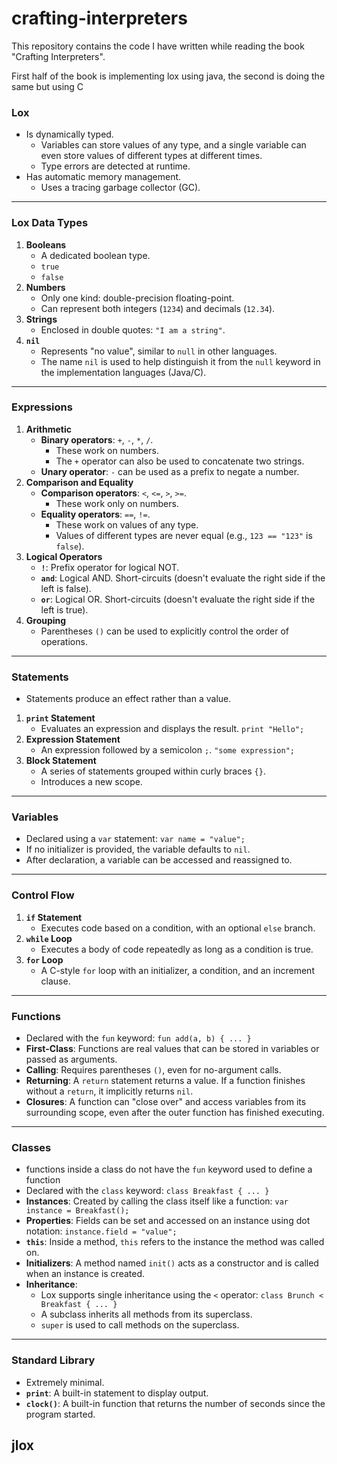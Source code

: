 # crafting-interpreters

This repository contains the code I have written while reading the book "Crafting Interpreters". 

First half of the book is implementing lox using java, the second is doing the same but using C

### Lox

* Is dynamically typed.
    * Variables can store values of any type, and a single variable can even store values of different types at different times.
    * Type errors are detected at runtime.
* Has automatic memory management.
    * Uses a tracing garbage collector (GC).

---

### Lox Data Types

1.  **Booleans**
    * A dedicated boolean type.
    * `true`
    * `false`
2.  **Numbers**
    * Only one kind: double-precision floating-point.
    * Can represent both integers (`1234`) and decimals (`12.34`).
3.  **Strings**
    * Enclosed in double quotes: `"I am a string"`.
4.  **`nil`**
    * Represents "no value", similar to `null` in other languages.
    * The name `nil` is used to help distinguish it from the `null` keyword in the implementation languages (Java/C).

---

### Expressions

1.  **Arithmetic**
    * **Binary operators**: `+`, `-`, `*`, `/`.
        * These work on numbers.
        * The `+` operator can also be used to concatenate two strings.
    * **Unary operator**: `-` can be used as a prefix to negate a number.
2.  **Comparison and Equality**
    * **Comparison operators**: `<`, `<=`, `>`, `>=`.
        * These work only on numbers.
    * **Equality operators**: `==`, `!=`.
        * These work on values of any type.
        * Values of different types are never equal (e.g., `123 == "123"` is `false`).
3.  **Logical Operators**
    * **`!`**: Prefix operator for logical NOT.
    * **`and`**: Logical AND. Short-circuits (doesn't evaluate the right side if the left is false).
    * **`or`**: Logical OR. Short-circuits (doesn't evaluate the right side if the left is true).
4.  **Grouping**
    * Parentheses `()` can be used to explicitly control the order of operations.

---

### Statements

* Statements produce an effect rather than a value.
1.  **`print` Statement**
    * Evaluates an expression and displays the result. `print "Hello";`
2.  **Expression Statement**
    * An expression followed by a semicolon `;`. `"some expression";`
3.  **Block Statement**
    * A series of statements grouped within curly braces `{}`.
    * Introduces a new scope.

---

### Variables

* Declared using a `var` statement: `var name = "value";`
* If no initializer is provided, the variable defaults to `nil`.
* After declaration, a variable can be accessed and reassigned to.

---

### Control Flow

1.  **`if` Statement**
    * Executes code based on a condition, with an optional `else` branch.
2.  **`while` Loop**
    * Executes a body of code repeatedly as long as a condition is true.
3.  **`for` Loop**
    * A C-style `for` loop with an initializer, a condition, and an increment clause.

---

### Functions

* Declared with the `fun` keyword: `fun add(a, b) { ... }`
* **First-Class**: Functions are real values that can be stored in variables or passed as arguments.
* **Calling**: Requires parentheses `()`, even for no-argument calls.
* **Returning**: A `return` statement returns a value. If a function finishes without a `return`, it implicitly returns `nil`.
* **Closures**: A function can "close over" and access variables from its surrounding scope, even after the outer function has finished executing.

---

### Classes
* functions inside a class do not have the `fun` keyword used to define a function
* Declared with the `class` keyword: `class Breakfast { ... }`
* **Instances**: Created by calling the class itself like a function: `var instance = Breakfast();`
* **Properties**: Fields can be set and accessed on an instance using dot notation: `instance.field = "value";`
* **`this`**: Inside a method, `this` refers to the instance the method was called on.
* **Initializers**: A method named `init()` acts as a constructor and is called when an instance is created.
* **Inheritance**:
    * Lox supports single inheritance using the `<` operator: `class Brunch < Breakfast { ... }`
    * A subclass inherits all methods from its superclass.
    * `super` is used to call methods on the superclass.

---

### Standard Library

* Extremely minimal.
* **`print`**: A built-in statement to display output.
* **`clock()`**: A built-in function that returns the number of seconds since the program started.
## jlox
